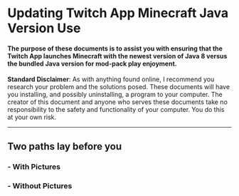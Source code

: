 # Updating Twitch App Minecraft Java Version Use

#### The purpose of these documents is to assist you with ensuring that the Twitch App launches Minecraft with the newest version of Java 8 versus the bundled Java version for mod-pack play enjoyment.

**Standard Disclaimer**: As with anything found online, I recommend you research your problem and the solutions posed. These documents will have you installing, and possibly uninstalling, a program to your computer. The creator of this document and anyone who serves these documents take no responsibility to the safety and functionality of your computer. You do this at your own risk.

---

## Two paths lay before you

### - With Pictures

### - Without Pictures